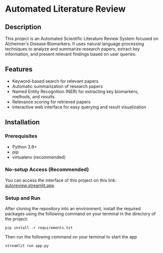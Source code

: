 # Automated Literature Review

## Description
This project is an Automated Scientific Literature Review System focused on Alzheimer's Disease Biomarkers. It uses natural language processing techniques to analyze and summarize research papers, extract key information, and present relevant findings based on user queries.

## Features
- Keyword-based search for relevant papers
- Automatic summarization of research papers
- Named Entity Recognition (NER) for extracting key biomarkers, methods, and results
- Relevance scoring for retrieved papers
- Interactive web interface for easy querying and result visualization

## Installation

### Prerequisites
- Python 3.8+
- pip
- virtualenv (recommended)

### No-setup Access (Recommended)

You can access the interface of this project on this link: [autoreview.streamlit.app](autoreview.streamlit.app)

### Setup and Run
After cloning the repository into an environment, install the required packages using the following command on your terminal in the directory of the project:
```
pip install -r requirements.txt
```

Then run the following command on your terminal to start the app
```
streamlit run app.py
```
